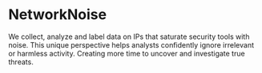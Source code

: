 # NetworkNoise
We collect, analyze and label data on IPs that saturate security tools with noise.  This unique perspective helps analysts confidently ignore irrelevant or harmless activity. Creating more time to uncover and investigate true threats.
